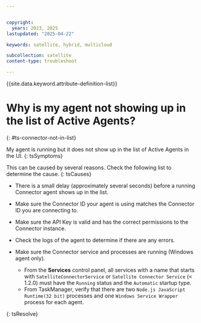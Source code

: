 ```yaml
---


copyright:
  years: 2023, 2025
lastupdated: "2025-04-22"

keywords: satellite, hybrid, multicloud

subcollection: satellite
content-type: troubleshoot

---
```


{{site.data.keyword.attribute-definition-list}}

# Why is my agent not showing up in the list of Active Agents?
{: #ts-connector-not-in-list}


My agent is running but it does not show up in the list of Active Agents in the UI.
{: tsSymptoms}

This can be caused by several reasons. Check the following list to determine the cause.
{: tsCauses}

- There is a small delay (approximately several seconds) before a running Connector agent shows up in the list.

- Make sure the Connector ID your agent is using matches the Connector ID you are connecting to.

- Make sure the API Key is valid and has the correct permissions to the Connector instance. 

- Check the logs of the agent to determine if there are any errors.

- Make sure the Connector service and processes are running (Windows agent only).
  - From the **Services** control panel, all services with a name that starts with `SatelliteConnectorService` or `Satellite Connector Service` (< 1.2.0) must have the `Running` status and the `Automatic` startup type.
  - From TaskManager, verify that there are two `Node.js JavaScript Runtime(32 bit)` processes and one `Windows Service Wrapper` process for each agent.
    
{: tsResolve}
